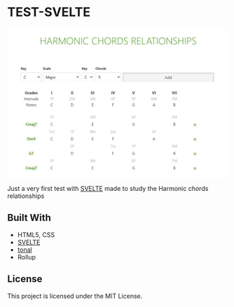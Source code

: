 # TEST-SVELTE

![test](./test.JPG)

Just a very first test with [SVELTE](https://svelte.dev/) made to study the Harmonic chords relationships

## Built With
- HTML5, CSS
- [SVELTE](https://svelte.dev/)
- [tonal](https://github.com/danigb/tonal)
- Rollup

## License
This project is licensed under the MIT License.